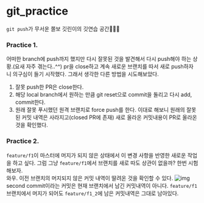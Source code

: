 # git_practice

`git push`가 무서운 쫄보 깃린이의 깃연습 공간👩🏻‍💻

### Practice 1.
어떠한 branch에 push까지 했지만 다시 잘못된 것을 발견해서 다시 push해야 하는 상황.(요새 자주 겪는다..^^)
pr을 close하고 계속 새로운 브랜치를 따서 새로 push하자니 의구심이 들기 시작했다.
그래서 생각한 다른 방법을 시도해보았다.
1. 잘못 push한 PR은 close한다.
2. 해당 local branch에서 원하는 만큼 git reset으로 commit을 돌리고 다시 add, commit한다.
3. 원래 잘못 푸시했던 원격 브랜치로 force push를 한다.
이대로 해보니 원래의 잘못된 커밋 내역은 사라지고(closed PR에 존재) 새로 올라온 커밋내용이 PR로 올라온 것을 확인했다.

### Practice 2.
`feature/f1`이 마스터에 머지가 되지 않은 상태에서 이 변경 사항을 반영한 새로운 작업을 하고 싶다. 그럼 그냥 `feature/f1`에서 브랜치를 새로 따도 상관이 없을까? 한번 시험해보자.</br>
와우. 이전 브랜치의 머지되지 않은 커밋 내역이 딸려온 것을 확인할 수 있다.
![img](https://media.vlpt.us/images/langssi/post/574860f3-d85e-4242-9209-bcf20833ec85/image.png)
second commit이라는 커밋은 현재 브랜치에서 남긴 커밋내역이 아니다. `feature/f1` 브랜치에서 머지가 되어도 `feature/f1_2`에 남은  커밋내역은 그대로 남아있다.
